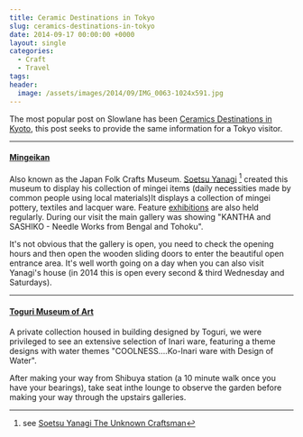 ```yaml
---
title: Ceramic Destinations in Tokyo
slug: ceramics-destinations-in-tokyo
date: 2014-09-17 00:00:00 +0000
layout: single
categories:
  - Craft
  - Travel
tags:
header:
  image: /assets/images/2014/09/IMG_0063-1024x591.jpg
---
```


The most popular post on Slowlane has been [Ceramics Destinations in Kyoto](http://www.williampickup.org/ceramics-destinations-in-kyoto), this post seeks to provide the same information for a Tokyo visitor.

<!--read_more-->

---

#### [Mingeikan](http://www.mingeikan.or.jp/english/info/ "Mingeikan")

Also known as the Japan Folk Crafts Museum. [Soetsu Yanagi](http://en.m.wikipedia.org/wiki/Yanagi_S%C5%8Detsu) [^3] created this museum to display his collection of mingei items (daily necessities made by common people using local materials)It displays a collection of mingei pottery, textiles and lacquer ware. Feature [exhibitions](http://www.mingeikan.or.jp/english/exhibition/) are also held regularly. During our visit the main gallery was showing "KANTHA and SASHIKO - Needle Works from Bengal and Tohoku".

It's not obvious that the gallery is open, you need to check the opening hours and then open the wooden sliding doors to enter the beautiful open entrance area. It's well worth going on a day when you can also visit Yanagi's house (in 2014 this is open every second &amp; third Wednesday and Saturdays).

---

#### [Toguri Museum of Art](http://www.toguri-museum.or.jp/english/index.php)

A private collection housed in building designed by Toguri, we were privileged to see an extensive selection of Inari ware, featuring a theme designs with water themes "COOLNESS&#x2026;.Ko-Inari ware with Design of Water".

After making your way from Shibuya station (a 10 minute walk once you have your bearings), take seat inthe lounge to observe the garden before making your way through the upstairs galleries.

[^1]: Via&#xa0;[Hypertext](http://hypertext.net/)
[^2]: Via [Hypertext](http://hypertext.net/)
[^3]: see [Soetsu Yanagi The Unknown Craftsman](http://www.amazon.com/gp/product/0870119486/ref=as_li_ss_tl?ie=UTF8&camp=1789&creative=9325&creativeASIN=0870119486&linkCode=as2&tag=slowlane-20)
